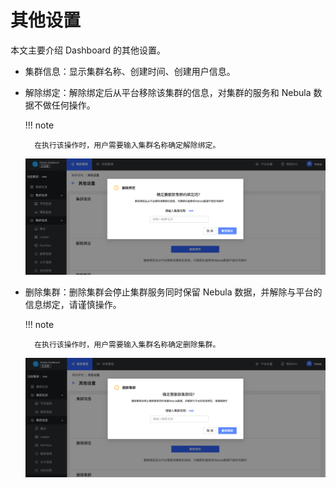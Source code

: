 # 其他设置

本文主要介绍 Dashboard 的其他设置。

- 集群信息：显示集群名称、创建时间、创建用户信息。

- 解除绑定：解除绑定后从平台移除该集群的信息，对集群的服务和 Nebula 数据不做任何操作。

  !!! note

        在执行该操作时，用户需要输入集群名称确定解除绑定。

  ![解除绑定](../figs/ds-019.png)

- 删除集群：删除集群会停止集群服务同时保留 Nebula 数据，并解除与平台的信息绑定，请谨慎操作。

  !!! note

        在执行该操作时，用户需要输入集群名称确定删除集群。

  ![删除集群](../figs/ds-020.png)
